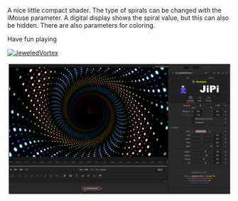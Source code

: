 

<!-- +++ DO NOT REMOVE THIS COMMENT +++ DO NOT ADD OR EDIT ANY TEXT BEFORE THIS LINE +++ IT WOULD BE A REALLY BAD IDEA +++ -->

A nice little compact shader. The type of spirals can be changed with the iMouse parameter. A digital display shows the spiral value, but this can also be hidden. There are also parameters for coloring.

Have fun playing

[![JeweledVortex](https://user-images.githubusercontent.com/78935215/173695169-18a5f11d-28a6-4c4a-bedc-66b2ddeaeeee.gif)](JeweledVortex.fuse)

[![Thumbnail](JeweledVortex_screenshot.png)](https://www.shadertoy.com/view/fdjfDc "View on Shadertoy.com")

<!-- +++ DO NOT REMOVE THIS COMMENT +++ DO NOT EDIT ANY TEXT THAT COMES AFTER THIS LINE +++ TRUST ME: JUST DON'T DO IT +++ -->

